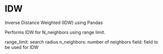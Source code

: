 # IDW
Inverse Distance Weighted (IDW) using Pandas

Performs IDW for N_neighbors using range limit. 

range_limit: search radius
n_neighbors: number of neighbors
field: field to be used for IDW

